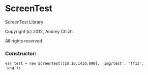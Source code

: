 ScreenTest
==========

ScreenTest Library









Copyright (c) 2012, Andrey Chizh

All rights reserved.




### Constructor:
    var test = new ScreenTest([10,10,1430,890], 'img/test', 'ff12', 'png');